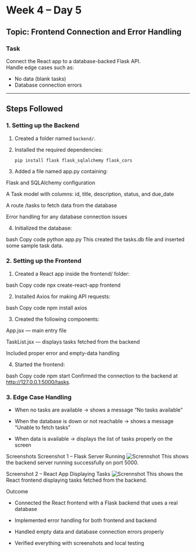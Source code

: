 # Week 4 – Day 5  
## Topic: Frontend Connection and Error Handling

### **Task**
Connect the React app to a database-backed Flask API.  
Handle edge cases such as:
- No data (blank tasks)
- Database connection errors

---

## **Steps Followed**

### **1. Setting up the Backend**
1. Created a folder named `backend/`.

2. Installed the required dependencies:
   ```bash
   pip install flask flask_sqlalchemy flask_cors
   
3. Added a file named app.py containing:

Flask and SQLAlchemy configuration

A Task model with columns: id, title, description, status, and due_date

A route /tasks to fetch data from the database

Error handling for any database connection issues

4. Initialized the database:

bash
Copy code
python app.py
This created the tasks.db file and inserted some sample task data.

### **2. Setting up the Frontend**
1. Created a React app inside the frontend/ folder:

bash
Copy code
npx create-react-app frontend

2. Installed Axios for making API requests:

bash
Copy code
npm install axios

3. Created the following components:

App.jsx — main entry file

TaskList.jsx — displays tasks fetched from the backend

Included proper error and empty-data handling

4. Started the frontend:

bash
Copy code
npm start
Confirmed the connection to the backend at http://127.0.0.1:5000/tasks.

### **3. Edge Case Handling**
- When no tasks are available → shows a message “No tasks available”

- When the database is down or not reachable → shows a message “Unable to fetch tasks”

- When data is available → displays the list of tasks properly on the screen

Screenshots
Screenshot 1 – Flask Server Running
![Scrennshot](./Images/w4d5a.PNG)
This shows the backend server running successfully on port 5000.

Screenshot 2 – React App Displaying Tasks
![Scrennshot](./Images/w4d5b.PNG)
This shows the React frontend displaying tasks fetched from the backend.

Outcome
- Connected the React frontend with a Flask backend that uses a real database

- Implemented error handling for both frontend and backend

- Handled empty data and database connection errors properly

- Verified everything with screenshots and local testing